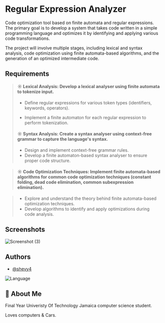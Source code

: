
# Regular Expression Analyzer

Code optimization tool based on finite automata and regular expressions. The primary goal is to
develop a system that takes code written in a simple programming language and optimizes it by
identifying and applying various code transformations.
 
The project will involve multiple stages,
including lexical and syntax analysis, code optimization using finite automata-based algorithms,
and the generation of an optimized intermediate code.

## Requirements

> #### ☼ Lexical Analysis: Develop a lexical analyser using finite automata to tokenize input.
>
> - Define regular expressions for various token types (identifiers, keywords, operators).
>
> - Implement a finite automaton for each regular expression to perform tokenization.
>
>  #### ☼ Syntax Analysis: Create a syntax analyser using context-free grammar to capture the language's syntax.
>
> - Design and implement context-free grammar rules.
> - Develop a finite automaton-based syntax analyser to ensure proper code structure.
>

> #### ☼ Code Optimization Techniques: Implement finite automata-based algorithms for common code optimization techniques (constant folding, dead code elimination, common subexpression elimination).

> - Explore and understand the theory behind finite automata-based optimization techniques.
> - Develop algorithms to identify and apply optimizations during code analysis.




## Screenshots

![Screenshot (3)](https://github.com/shevy4/Theory-Of-Computation/assets/61606455/8e58b2e5-4f21-4378-ab96-f9342c9b39c9)



## Authors

- [@shevy4](https://github.com/shevy4)



![Language](https://img.shields.io/badge/Languages-Python-blue)



## 🚀 About Me
Final Year Univeristy Of Technology Jamaica computer science student. 

Loves computers & Cars. 
